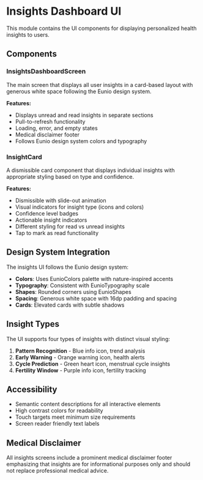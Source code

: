 # Insights Dashboard UI

This module contains the UI components for displaying personalized health insights to users.

## Components

### InsightsDashboardScreen
The main screen that displays all user insights in a card-based layout with generous white space following the Eunio design system.

**Features:**
- Displays unread and read insights in separate sections
- Pull-to-refresh functionality
- Loading, error, and empty states
- Medical disclaimer footer
- Follows Eunio design system colors and typography

### InsightCard
A dismissible card component that displays individual insights with appropriate styling based on type and confidence.

**Features:**
- Dismissible with slide-out animation
- Visual indicators for insight type (icons and colors)
- Confidence level badges
- Actionable insight indicators
- Different styling for read vs unread insights
- Tap to mark as read functionality

## Design System Integration

The insights UI follows the Eunio design system:
- **Colors**: Uses EunioColors palette with nature-inspired accents
- **Typography**: Consistent with EunioTypography scale
- **Shapes**: Rounded corners using EunioShapes
- **Spacing**: Generous white space with 16dp padding and spacing
- **Cards**: Elevated cards with subtle shadows

## Insight Types

The UI supports four types of insights with distinct visual styling:

1. **Pattern Recognition** - Blue info icon, trend analysis
2. **Early Warning** - Orange warning icon, health alerts  
3. **Cycle Prediction** - Green heart icon, menstrual cycle insights
4. **Fertility Window** - Purple info icon, fertility tracking

## Accessibility

- Semantic content descriptions for all interactive elements
- High contrast colors for readability
- Touch targets meet minimum size requirements
- Screen reader friendly text labels

## Medical Disclaimer

All insights screens include a prominent medical disclaimer footer emphasizing that insights are for informational purposes only and should not replace professional medical advice.